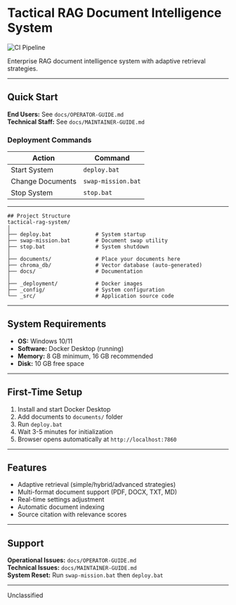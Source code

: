﻿# Tactical RAG Document Intelligence System

![CI Pipeline](https://github.com/zhadyz/tactical-rag-system/actions/workflows/ci.yml/badge.svg)

Enterprise RAG document intelligence system with adaptive retrieval strategies.

---

## Quick Start

**End Users:** See `docs/OPERATOR-GUIDE.md`  
**Technical Staff:** See `docs/MAINTAINER-GUIDE.md`

### Deployment Commands

| Action | Command |
|--------|---------|
| Start System | `deploy.bat` |
| Change Documents | `swap-mission.bat` |
| Stop System | `stop.bat` |

---
```
## Project Structure
tactical-rag-system/
│
├── deploy.bat              # System startup
├── swap-mission.bat        # Document swap utility
├── stop.bat                # System shutdown
│
├── documents/              # Place your documents here
├── chroma_db/              # Vector database (auto-generated)
├── docs/                   # Documentation
│
├── _deployment/            # Docker images
├── _config/                # System configuration
└── _src/                   # Application source code

```

---

## System Requirements

- **OS:** Windows 10/11
- **Software:** Docker Desktop (running)
- **Memory:** 8 GB minimum, 16 GB recommended
- **Disk:** 10 GB free space

---

## First-Time Setup

1. Install and start Docker Desktop
2. Add documents to `documents/` folder
3. Run `deploy.bat`
4. Wait 3-5 minutes for initialization
5. Browser opens automatically at `http://localhost:7860`

---

## Features

- Adaptive retrieval (simple/hybrid/advanced strategies)
- Multi-format document support (PDF, DOCX, TXT, MD)
- Real-time settings adjustment
- Automatic document indexing
- Source citation with relevance scores

---

## Support

**Operational Issues:** `docs/OPERATOR-GUIDE.md`  
**Technical Issues:** `docs/MAINTAINER-GUIDE.md`  
**System Reset:** Run `swap-mission.bat` then `deploy.bat`

---

Unclassified

